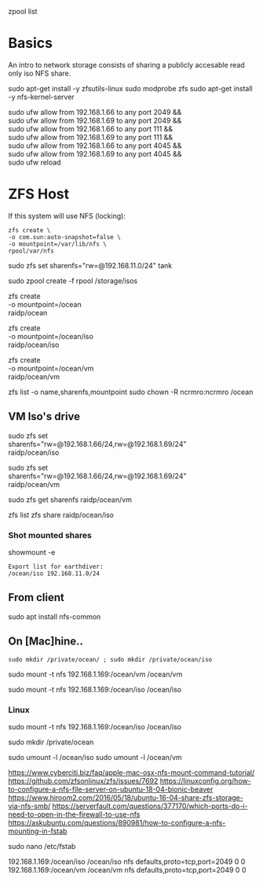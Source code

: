 
zpool list

# Basics
An intro to network storage consists of sharing a publicly accesable read only iso NFS share.

sudo apt-get install -y zfsutils-linux
sudo modprobe zfs
sudo apt-get install -y nfs-kernel-server

sudo ufw allow from 192.168.1.66 to any port 2049 && \
sudo ufw allow from 192.168.1.69 to any port 2049 && \
sudo ufw allow from 192.168.1.66 to any port 111 && \
sudo ufw allow from 192.168.1.69 to any port 111 && \
sudo ufw allow from 192.168.1.66 to any port 4045 && \
sudo ufw allow from 192.168.1.69 to any port 4045 && \
sudo ufw reload

# ZFS Host
If this system will use NFS (locking):
```
zfs create \
-o com.sun:auto-snapshot=false \
-o mountpoint=/var/lib/nfs \
rpool/var/nfs
```
sudo zfs set sharenfs="rw=@192.168.11.0/24" tank



sudo zpool create -f rpool /storage/isos

zfs create \
-o mountpoint=/ocean \
raidp/ocean

zfs create \
-o mountpoint=/ocean/iso \
raidp/ocean/iso

zfs create \
-o mountpoint=/ocean/vm \
raidp/ocean/vm

zfs list -o name,sharenfs,mountpoint
sudo chown -R ncrmro:ncrmro /ocean


## VM Iso's drive

sudo zfs set \
sharenfs="rw=@192.168.1.66/24,rw=@192.168.1.69/24" \
raidp/ocean/iso

sudo zfs set \
sharenfs="rw=@192.168.1.66/24,rw=@192.168.1.69/24" \
raidp/ocean/vm


sudo zfs get sharenfs raidp/ocean/vm

zfs list
zfs share raidp/ocean/iso


### Shot mounted shares
showmount -e
````
Export list for earthdiver:
/ocean/iso 192.168.11.0/24
````

## From client

sudo apt install nfs-common



## On [Mac]hine..
`sudo mkdir /private/ocean/ ; sudo mkdir /private/ocean/iso`

sudo mount -t nfs 192.168.1.169:/ocean/vm /ocean/vm

sudo mount -t nfs 192.168.1.169:/ocean/iso /ocean/iso

### Linux
sudo mount -t nfs 192.168.1.169:/ocean/iso /ocean/iso


sudo mkdir /private/ocean



sudo umount -l /ocean/iso
sudo umount -l /ocean/vm


https://www.cyberciti.biz/faq/apple-mac-osx-nfs-mount-command-tutorial/
https://github.com/zfsonlinux/zfs/issues/7692
https://linuxconfig.org/how-to-configure-a-nfs-file-server-on-ubuntu-18-04-bionic-beaver
https://www.hiroom2.com/2016/05/18/ubuntu-16-04-share-zfs-storage-via-nfs-smb/
https://serverfault.com/questions/377170/which-ports-do-i-need-to-open-in-the-firewall-to-use-nfs
https://askubuntu.com/questions/890981/how-to-configure-a-nfs-mounting-in-fstab


sudo nano /etc/fstab

192.168.1.169:/ocean/iso    /ocean/iso    nfs    defaults,proto=tcp,port=2049    0 0
192.168.1.169:/ocean/vm    /ocean/vm    nfs    defaults,proto=tcp,port=2049    0 0
